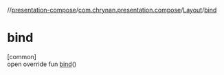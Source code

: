 //[presentation-compose](../../../index.md)/[com.chrynan.presentation.compose](../index.md)/[Layout](index.md)/[bind](bind.md)

# bind

[common]\
open override fun [bind](bind.md)()
